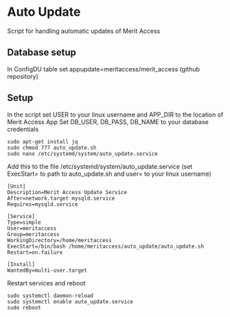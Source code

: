 # Auto Update
Script for handling automatic updates of Merit Access

## Database setup
In ConfigDU table set appupdate=meritaccess/merit_access (github repository)

## Setup
In the script set USER to your linux username and APP_DIR to the location of Merit Access App
Set DB_USER, DB_PASS, DB_NAME to your database credentials

```
sudo apt-get install jq
sudo chmod 777 auto_update.sh
sudo nano /etc/systemd/system/auto_update.service
```
Add this to the file /etc/systemd/system/auto_update.service (set ExecStart= to path to auto_update.sh and user= to your linux username)
```
[Unit]
Description=Merit Access Update Service
After=network.target mysqld.service
Requires=mysqld.service

[Service]
Type=simple
User=meritaccess
Group=meritaccess
WorkingDirectory=/home/meritaccess
ExecStart=/bin/bash /home/meritaccess/auto_update/auto_update.sh
Restart=on.failure

[Install]
WantedBy=multi-user.target
```
Restart services and reboot
```
sudo systemctl daemon-reload
sudo systemctl enable auto_update.service
sudo reboot
```
